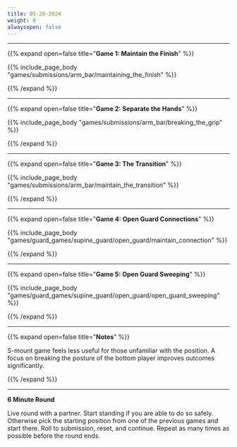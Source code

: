 ```yaml
---
title: 05-28-2024
weight: 0
alwaysopen: false
---
```



---
{{% expand open=false title="**Game 1: Maintain the Finish**" %}}

{{% include_page_body "games/submissions/arm_bar/maintaining_the_finish" %}}

{{% /expand %}}

---
{{% expand open=false title="**Game 2: Separate the Hands**" %}}

{{% include_page_body "games/submissions/arm_bar/breaking_the_grip" %}}

{{% /expand %}}

---
{{% expand open=false title="**Game 3: The Transition**" %}}

{{% include_page_body "games/submissions/arm_bar/maintain_the_transition" %}}

{{% /expand %}}

---
{{% expand open=false title="**Game 4: Open Guard Connections**" %}}

{{% include_page_body "games/guard_games/supine_guard/open_guard/maintain_connection" %}}

{{% /expand %}}

---
{{% expand open=false title="**Game 5: Open Guard Sweeping**" %}}


{{% include_page_body "games/guard_games/supine_guard/open_guard/open_guard_sweeping" %}}

{{% /expand %}}

---
{{% expand open=false title="**Notes**" %}}


S-mount game feels less useful for those unfamiliar with the position. A focus on breaking the posture of the bottom player improves outcomes significantly.

{{% /expand %}}

---

**6 Minute Round**

Live round with a partner. Start standing if you are able to do so safely. Otherwise pick the starting position from one of the previous games and start there. Roll to submission, reset, and continue. Repeat as many times as possible before the round ends. 



